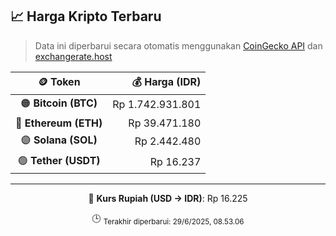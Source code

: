 

<!-- HARGA_KRIPTO -->
## 📈 Harga Kripto Terbaru

> Data ini diperbarui secara otomatis menggunakan [CoinGecko API](https://www.coingecko.com/) dan [exchangerate.host](https://exchangerate.host/)

<div align="center">

| 🪙 Token | 💰 Harga (IDR) |
|:------:|---------------:|
| 🟠 **Bitcoin (BTC)**   | Rp 1.742.931.801 |
| 🔵 **Ethereum (ETH)**  | Rp 39.471.180 |
| 🟣 **Solana (SOL)**    | Rp 2.442.480 |
| 🟢 **Tether (USDT)**   | Rp 16.237 |

---

💱 **Kurs Rupiah (USD → IDR)**: Rp 16.225

🕒 <sub>Terakhir diperbarui: 29/6/2025, 08.53.06</sub>

</div>
<!-- /HARGA_KRIPTO -->